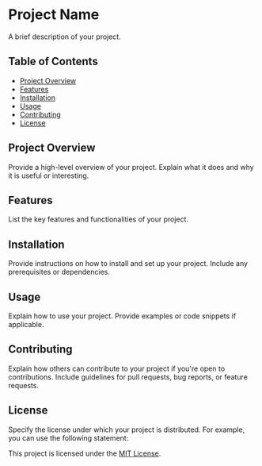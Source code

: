 # Project Name

A brief description of your project.

## Table of Contents

- [Project Overview](#project-overview)
- [Features](#features)
- [Installation](#installation)
- [Usage](#usage)
- [Contributing](#contributing)
- [License](#license)

## Project Overview

Provide a high-level overview of your project. Explain what it does and why it is useful or interesting.

## Features

List the key features and functionalities of your project.

## Installation

Provide instructions on how to install and set up your project. Include any prerequisites or dependencies.

## Usage

Explain how to use your project. Provide examples or code snippets if applicable.

## Contributing

Explain how others can contribute to your project if you're open to contributions. Include guidelines for pull requests, bug reports, or feature requests.

## License

Specify the license under which your project is distributed. For example, you can use the following statement:

This project is licensed under the [MIT License](LICENSE).
